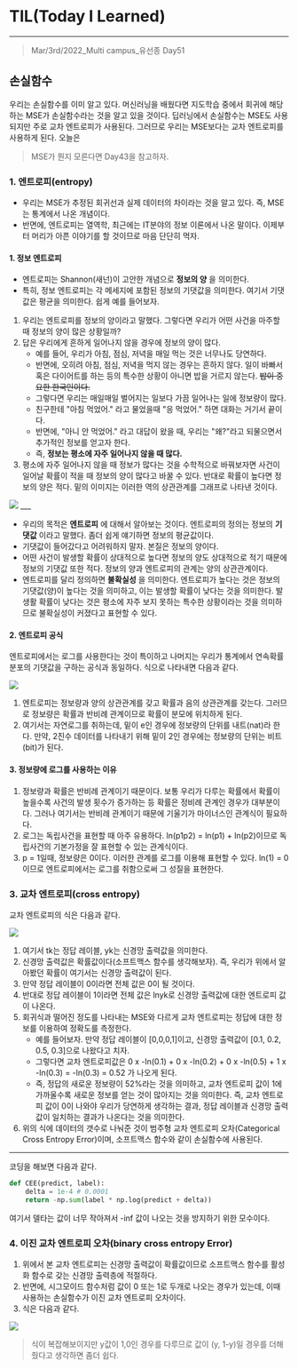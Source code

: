 # TIL(Today I Learned)

___

> Mar/3rd/2022_Multi campus_유선종 Day51

## 손실함수
우리는 손실함수를 이미 알고 있다. 머신러닝을 배웠다면 지도학습 중에서 회귀에 해당하는 MSE가 손실함수라는 것을 알고 있을 것이다. 딥러닝에서 손실함수는 MSE도 사용되지만 주로 교차 엔트로피가 사용된다. 그러므로 우리는 MSE보다는 교차 엔트로피를 사용하게 된다. 오늘은 
> MSE가 뭔지 모른다면 Day43을 참고하자.

### 1. 엔트로피(entropy)
- 우리는 MSE가 추정된 회귀선과 실제 데이터의 차이라는 것을 알고 있다. 즉, MSE는 통계에서 나온 개념이다.
- 반면에, 엔트로피는 열역학, 최근에는 IT분야의 정보 이론에서 나온 말이다. 이제부터 머리가 아픈 이야기를 할 것이므로 마음 단단히 먹자.

#### 1. 정보 엔트로피
- 엔트로피는 Shannon(새넌)이 고안한 개념으로 __정보의 양__ 을 의미한다.
- 특히, 정보 엔트로피는 각 메세지에 포함된 정보의 기댓값을 의미한다. 여기서 기댓값은 평균을 의미한다. 쉽게 예를 들어보자.

1. 우리는 엔트로피를 정보의 양이라고 말했다. 그렇다면 우리가 어떤 사건을 마주할 때 정보의 양이 많은 상황일까?
2. 답은 우리에게 흔하게 일어나지 않을 경우에 정보의 양이 많다.
    - 예를 들어, 우리가 아침, 점심, 저녁을 매일 먹는 것은 너무나도 당연하다.
    - 반면에, 오히려 아침, 점심, 저녁을 먹지 않는 경우는 흔하지 않다. 일이 바빠서 혹은 다이어트를 하는 등의 특수한 상황이 아니면 밥을 거르지 않는다. ~~밥이 중요한 한국인이다.~~
    - 그렇다면 우리는 매일매일 벌어지는 일보다 가끔 일어나는 일에 정보량이 많다.
    - 친구한테 "아침 먹었어." 라고 물었을때 "응 먹었어." 하면 대화는 거기서 끝이다.
    - 반면에, "아니 안 먹었어." 라고 대답이 왔을 때, 우리는 "왜?"라고 되물으면서 추가적인 정보를 얻고자 한다.
    - 즉, __정보는 평소에 자주 일어나지 않을 때 많다.__
3. 평소에 자주 일어나지 않을 때 정보가 많다는 것을 수학적으로 바꿔보자면 사건이 일어날 확률이 적을 때 정보의 양이 많다고 바꿀 수 있다. 반대로 확률이 높다면 정보의 양은 적다. 밑의 이미지는 이러한 역의 상관관계를 그래프로 나타낸 것이다.

<img src="https://user-images.githubusercontent.com/97590480/156572606-08946804-bf96-437c-9457-227d2f2b47c0.png">
___

- 우리의 목적은 __엔트로피__ 에 대해서 알아보는 것이다. 엔트로피의 정의는 정보의 __기댓값__ 이라고 말했다. 좀더 쉽게 얘기하면 정보의 평균값이다.
- 기댓값이 들어갔다고 어려워하지 말자. 본질은 정보의 양이다.
- 어떤 사건이 발생할 확률이 상대적으로 높다면 정보의 양도 상대적으로 적기 때문에 정보의 기댓값 또한 적다. 정보의 양과 엔트로피의 관계는 양의 상관관계이다.
- 엔트로피를 달리 정의하면 __불확실성__ 을 의미한다. 엔트로피가 높다는 것은 정보의 기댓값(양)이 높다는 것을 의미하고, 이는 발생할 확률이 낮다는 것을 의미한다. 발생활 확률이 낮다는 것은 평소에 자주 보지 못하는 특수한 상황이라는 것을 의미하므로 불확실성이 커졌다고 표현할 수 있다.

#### 2. 엔트로피 공식
엔트로피에서는 로그를 사용한다는 것이 특이하고 나머지는 우리가 통계에서 연속확률분포의 기댓값을 구하는 공식과 동일하다. 식으로 나타내면 다음과 같다.

<img src="https://user-images.githubusercontent.com/97590480/156575649-95dc6449-92c0-4961-b0f9-f005af61b333.png">

1. 엔트로피는 정보량과 양의 상관관계를 갖고 확률과 음의 상관관계를 갖는다. 그러므로 정보량은 확률과 반비례 관계이므로 확률이 분모에 위치하게 된다.
2. 여기서는 자연로그를 취하는데, 밑이 e인 경우에 정보량의 단위를 내트(nat)라 한다. 만약, 2진수 데이터를 나타내기 위해 밑이 2인 경우에는 정보량의 단위는 비트(bit)가 된다.

#### 3. 정보량에 로그를 사용하는 이유
1. 정보량과 확률은 반비례 관계이기 때문이다. 보통 우리가 다루는 확률에서 확률이 높을수록 사건의 발생 횟수가 증가하는 등 확률은 정비례 관계인 경우가 대부분이다. 그러나 여기서는 반비례 관계이기 때문에 기울기가 마이너스인 관계식이 필요하다.
2. 로그는 독립사건을 표현할 때 아주 유용하다. ln(p1p2) = ln(p1) + ln(p2)이므로 독립사건의 기본가정을 잘 표현할 수 있는 관계식이다.
3. p = 1일때, 정보량은 0이다. 이러한 관계를 로그를 이용해 표현할 수 있다. ln(1) = 0 이므로 엔트로피에서는 로그를 취함으로써 그 성질을 표현한다.

### 3. 교차 엔트로피(cross entropy)
교차 엔트로피의 식은 다음과 같다.

<img src="https://user-images.githubusercontent.com/97590480/156578438-7442de06-7eed-453d-85a5-8b303ce139c8.png">

1. 여기서 tk는 정답 레이블, yk는 신경망 출력값을 의미한다.
2. 신경망 출력값은 확률값이다(소프트맥스 함수를 생각해보자). 즉, 우리가 위에서 알아봤던 확률이 여기서는 신경망 출력값이 된다.
3. 만약 정답 레이블이 0이라면 전체 값은 0이 될 것이다.
4. 반대로 정답 레이블이 1이라면 전체 값은 lnyk로 신경망 출력값에 대한 엔트로피 값이 나온다.
5. 회귀식과 떨어진 정도를 나타내는 MSE와 다르게 교차 엔트로피는 정답에 대한 정보를 이용하여 정확도를 측정한다.
   - 예를 들어보자. 만약 정답 레이블이 [0,0,0,1]이고, 신경망 출력값이 [0.1, 0.2, 0.5, 0.3]으로 나왔다고 치자.
   - 그렇다면 교차 엔트로피값은 0 x -ln(0.1) + 0 x -ln(0.2) + 0 x -ln(0.5) + 1 x -ln(0.3) = -ln(0.3) = 0.52 가 나오게 된다.
   - 즉, 정답의 새로운 정보량이 52%라는 것을 의미하고, 교차 엔트로피 값이 1에 가까울수록 새로운 정보를 얻는 것이 많아지는 것을 의미한다. 즉, 교차 엔트로피 값이 0이 나와야 우리가 당연하게 생각하는 결과, 정답 레이블과 신경망 출력값이 일치하는 결과가 나온다는 것을 의미한다.
6. 위의 식에 데이터의 갯수로 나눠준 것이 범주형 교차 엔트로피 오차(Categorical Cross Entropy Error)이며, 소프트맥스 함수와 같이 손실함수에 사용된다.
___

코딩을 해보면 다음과 같다.

```python
def CEE(predict, label):
    delta = 1e-4 # 0.0001
    return -np.sum(label * np.log(predict + delta))
```
여기서 델타는 값이 너무 작아져서 -inf 값이 나오는 것을 방지하기 위한 모수이다.

### 4. 이진 교차 엔트로피 오차(binary cross entropy Error)
1. 위에서 본 교차 엔트로피는 신경망 출력값이 확률값이므로 소프트맥스 함수를 활성화 함수로 갖는 신경망 출력층에 적절하다.
2. 반면에, 시그모이드 함수처럼 값이 0 또는 1로 두개로 나오는 경우가 있는데, 이때 사용하는 손실함수가 이진 교차 엔트로피 오차이다.
3. 식은 다음과 같다.

<img src="https://user-images.githubusercontent.com/97590480/156582518-76e0dec7-b3bd-47dd-b69e-0949cf93fb74.png">

> 식이 복잡해보이지만 y값이 1,0인 경우를 다루므로 값이 (y, 1-y)일 경우를 더해줬다고 생각하면 좀더 쉽다.